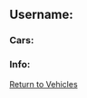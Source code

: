 ## Username: <Users-Name>
### Cars: <list-of-cars>
### Info:
[Return to Vehicles](https://projectemiszero.github.io/Home-Page/)
